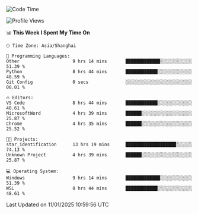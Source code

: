 <!--START_SECTION:waka-->
![Code Time](http://img.shields.io/badge/Code%20Time-2%2C205%20hrs%202%20mins-blue)

![Profile Views](http://img.shields.io/badge/Profile%20Views-0-blue)

📊 **This Week I Spent My Time On** 

```text
🕑︎ Time Zone: Asia/Shanghai

💬 Programming Languages: 
Other                    9 hrs 14 mins       █████████████░░░░░░░░░░░░   51.39 % 
Python                   8 hrs 44 mins       ████████████░░░░░░░░░░░░░   48.59 % 
Git Config               0 secs              ░░░░░░░░░░░░░░░░░░░░░░░░░   00.01 % 

🔥 Editors: 
VS Code                  8 hrs 44 mins       ████████████░░░░░░░░░░░░░   48.61 % 
MicrosoftWord            4 hrs 39 mins       ██████░░░░░░░░░░░░░░░░░░░   25.87 % 
Chrome                   4 hrs 35 mins       ██████░░░░░░░░░░░░░░░░░░░   25.52 % 

🐱‍💻 Projects: 
star_identification      13 hrs 19 mins      ███████████████████░░░░░░   74.13 % 
Unknown Project          4 hrs 39 mins       ██████░░░░░░░░░░░░░░░░░░░   25.87 % 

💻 Operating System: 
Windows                  9 hrs 14 mins       █████████████░░░░░░░░░░░░   51.39 % 
WSL                      8 hrs 44 mins       ████████████░░░░░░░░░░░░░   48.61 % 
```


 Last Updated on 11/01/2025 10:59:56 UTC
<!--END_SECTION:waka-->
